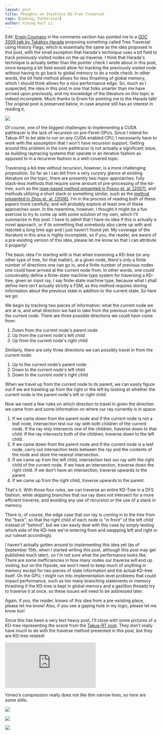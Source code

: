 ```yaml
---
layout: post
title: Thoughts on Stackless KD-Tree Traversal
tags: [Coding, Pathtracer]
author: Yining Karl Li
---
```


Edit\: [Erwin Coumans](http://yiningkarlli.blogspot.com/2012/09/thoughts-on-stackless-kd-tree-traversal.html?showComment=1353951085399#c9086262641390319736) in the comments section has pointed me to a [GDC 2009 talk by Takahiro Harada](http://twvideo01.ubm-us.net/o1/vault/gdc09/slides/takahiroGDC09s_1.pdf) proposing something called Tree Traversal using History Flags, which is essentially the same as the idea proposed in this post, with the small exception that Harada's technique uses a bit field to track previously visited nodes on the up traverse. I think that Harada's technique is actually better than the pointer check I wrote about in this post, since keeping a bit field would allow for tracking the previously visited node without having to go back to global memory to do a node check. In other words, the bit field method allows for less thrashing of global memory, which I should think allows for a nice performance edge. So, much as I suspected, the idea in this post in one that folks smarter than me have arrived upon previously, and my knowledge of the literature on this topic is indeed incomplete. Much thanks to Erwin for pointing me to the Harada talk! The original post is preserved below, in case anyone still has an interest in reading it.

[![]({{site.url}}/content/images/2012/Sep/orbital_kd_05.png)]({{site.url}}/content/images/2012/Sep/orbital_kd_05.png)

Of course, one of the biggest challenges to implementing a CUDA pathtracer is the lack of recursion on pre-Fermi GPUs. Since I intend for Takua-RT to be able to run on any CUDA enabled CPU, I necessarily have to work with the assumption that I won't have recursion support. Getting around this problem in the core pathtracer is not actually a significant issue, as building raytracing systems that operate in an iterative fashion as opposed to in a recursive fashion is a well-covered topic.

Traversing a kd-tree without recursion, however, is a more challenging proposition. So far as I can tell from a very cursory glance at existing literature on the topic, there are presently two major approaches: fully stack-less methods that require some amount of pre-processing of the kd-tree, such as the [rope-based method presented in Popov et. al. \[2007\]](http://graphics.cs.uni-sb.de/fileadmin/cguds/papers/2007/popov_07_GPURT/Popov_et_al._-_Stackless_KD-Tree_Traversal_for_High_Performance_GPU_Ray_Tracing.pdf), and methods utilizing a short stack or something similar, such as the [method presented in Zhou et. al. \[2008\]](http://www.kunzhou.net/2008/kdtree.pdf). I'm in the process of reading both of these papers more carefully, and will probably explore at least one of these approaches soon. In the meantime, however, I thought it might be a fun exercise to try to come up with some solution of my own, which I'll summarize in this post. I have to admit that I have no idea if this is actually a novel approach, or if its something that somebody also came up with and rejected a long time ago and I just haven't found yet. My coverage of the literature in this area is highly incomplete, so if you, the reader, are aware of a pre-existing version of this idea, please let me know so that I can attribute it properly!  

The basic idea I'm starting with is that when traversing a KD-tree (or any other type of tree, for that matter), at a given node, there's only a finite number of directions one can go in, and a finite number of previous nodes one could have arrived at the current node from. In other words, one could conceivably define a finite-state machine type system for traversing a KD-tree, given an input ray. I say finite-state machine type, because what I shall define here isn't actually strictly a FSM, as this method requires storing information about the previous state in addition to the current state. So here we go:

We begin by tracking two pieces of information: what the current node we are at is, and what direction we had to take from the previous node to get to the current node. There are three possible directions we could have come from:

1. Down from the current node's parent node
2. Up from the current node's left child
3. Up from the current node's right child

Similarly, there are only three directions we can possibly travel in from the current node:

1. Up to the current node's parent node
2. Down to the current node's left child
3. Down to the current node's right child

When we travel up from the current node to its parent, we can easily figure out if we are traveling up from the right or the left by looking at whether the current node is the parent node's left or right child.  

Now we need a few rules on which direction to travel in given the direction we came from and some information on where our ray currently is in space:

1. If we came down from the parent node and if the current node is not a leaf node, intersection test our ray with both children of the current node. If the ray only intersects one of the children, traverse down to that child. If the ray intersects both of the children, traverse down to the left child.
2. If we came down from the parent node and if the current node is a leaf node, carry out intersection tests between the ray and the contents of the node and store the nearest intersection.
3. If we came up from the left child, intersection test our ray with the right child of the current node. If we have an intersection, traverse down the right child. If we don't have an intersection, traverse upwards to the parent.
4. If we came up from the right child, traverse upwards to the parent.

That's it. With those four rules, we can traverse an entire KD-Tree in a DFS fashion, while skipping branches that our ray does not intersect for a more efficient traverse, and avoiding any use of recursion or the use of a stack in memory.

There is, of course, the edge case that our ray is coming in to the tree from the "back", so that the right child of each node is "in front" of the left child instead of "behind", but we can easily deal with this case by simply testing which side of the KD-tree we're entering from and swapping left and right in our ruleset accordingly.

I haven't actually gotten around to implementing this idea yet (as of September 15th, when I started writing this post, although this post may get published much later), so I'm not sure what the performance looks like. There are some inefficiencies in how many nodes our traverse will end up visiting, but on the flipside, we won't need to keep much of anything in memory except for two pieces of state information and the actual KD-tree itself. On the GPU, I might run into implementation level problems that could impact performance, such as too many branching statements or memory thrashing if the KD-tree is kept in global memory and a gazillion threads try to traverse it at once, so these issues will need to be addressed later.

Again, if you, the reader, knows of this idea from a pre-existing place, please let me know! Also, if you see a gaping hole in my logic, please let me know too!

Since this has been a very text heavy post, I'll close with some pictures of a KD-tree representing the scene from the [Takua-RT post](http://yiningkarlli.blogspot.com/2012/09/takuaavohkii-render.html). They don't really have much to do with the traverse method presented in this post, but they are KD-tree related!

<div class='embed-container'><iframe src='https://player.vimeo.com/video/53735317' frameborder='0'>"Orbital" KD-Tree</iframe></div>

Vimeo's compression really does not like thin narrow lines, so here are some stills:

[![]({{site.url}}/content/images/2012/Sep/orbital_kd_02.png)]({{site.url}}/content/images/2012/Sep/orbital_kd_02.png)

[![]({{site.url}}/content/images/2012/Sep/orbital_kd_03.png)]({{site.url}}/content/images/2012/Sep/orbital_kd_03.png)

[![]({{site.url}}/content/images/2012/Sep/orbital_kd_04.png)]({{site.url}}/content/images/2012/Sep/orbital_kd_04.png)
